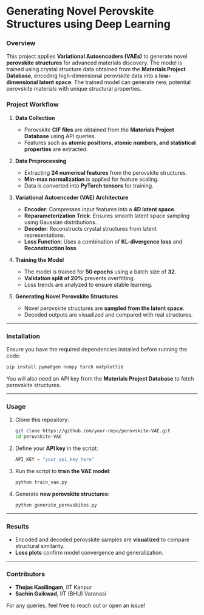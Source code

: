 # **Generating Novel Perovskite Structures using Deep Learning**

### **Overview**
This project applies **Variational Autoencoders (VAEs)** to generate novel **perovskite structures** for advanced materials discovery. The model is trained using crystal structure data obtained from the **Materials Project Database**, encoding high-dimensional perovskite data into a **low-dimensional latent space**. The trained model can generate new, potential perovskite materials with unique structural properties.

### **Project Workflow**
1. **Data Collection**  
   - Perovskite **CIF files** are obtained from the **Materials Project Database** using API queries.  
   - Features such as **atomic positions, atomic numbers, and statistical properties** are extracted.

2. **Data Preprocessing**  
   - Extracting **24 numerical features** from the perovskite structures.  
   - **Min-max normalization** is applied for feature scaling.  
   - Data is converted into **PyTorch tensors** for training.

3. **Variational Autoencoder (VAE) Architecture**
   - **Encoder**: Compresses input features into a **4D latent space**.  
   - **Reparameterization Trick**: Ensures smooth latent space sampling using Gaussian distributions.  
   - **Decoder**: Reconstructs crystal structures from latent representations.  
   - **Loss Function**: Uses a combination of **KL-divergence loss** and **Reconstruction loss**.

4. **Training the Model**  
   - The model is trained for **50 epochs** using a batch size of **32**.  
   - **Validation split of 20%** prevents overfitting.  
   - Loss trends are analyzed to ensure stable learning.

5. **Generating Novel Perovskite Structures**  
   - Novel perovskite structures are **sampled from the latent space**.  
   - Decoded outputs are visualized and compared with real structures.

---

### **Installation**
Ensure you have the required dependencies installed before running the code:

```bash
pip install pymatgen numpy torch matplotlib
```

You will also need an API key from the **Materials Project Database** to fetch perovskite structures.

---

### **Usage**
1. Clone this repository:
   ```bash
   git clone https://github.com/your-repo/perovskite-VAE.git
   cd perovskite-VAE
   ```

2. Define your **API key** in the script:
   ```python
   API_KEY = "your_api_key_here"
   ```

3. Run the script to **train the VAE model**:
   ```bash
   python train_vae.py
   ```

4. Generate **new perovskite structures**:
   ```bash
   python generate_perovskites.py
   ```

---

### **Results**
- Encoded and decoded perovskite samples are **visualized** to compare structural similarity.
- **Loss plots** confirm model convergence and generalization.

---

### **Contributors**
- **Thejas Kasilingam**, IIT Kanpur  
- **Sachin Gaikwad**, IIT (BHU) Varanasi  

For any queries, feel free to reach out or open an issue!
